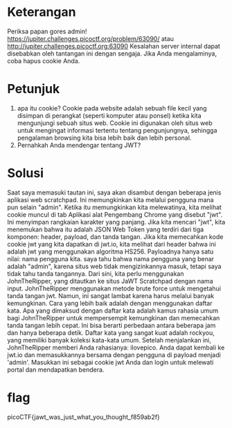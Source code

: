 # Keterangan
Periksa papan gores admin! https://jupiter.challenges.picoctf.org/problem/63090/ atau http://jupiter.challenges.picoctf.org:63090
Kesalahan server internal dapat disebabkan oleh tantangan ini dengan sengaja. Jika Anda mengalaminya, coba hapus cookie Anda.


# Petunjuk
1. apa itu cookie?
Cookie pada website adalah sebuah file kecil yang disimpan di perangkat (seperti komputer atau ponsel) ketika kita mengunjungi sebuah situs web. 
Cookie ini digunakan oleh situs web untuk mengingat informasi tertentu tentang pengunjungnya, sehingga pengalaman browsing kita bisa lebih baik dan lebih personal.
2. Pernahkah Anda mendengar tentang JWT?

# Solusi
Saat saya memasuki tautan ini, saya akan disambut dengan beberapa jenis aplikasi web scratchpad. Ini memungkinkan kita melalui pengguna mana pun selain "admin". 
Ketika itu memungkinkan kita melewatinya, kita melihat cookie muncul di tab Aplikasi alat Pengembang Chrome yang disebut "jwt". Ini menyimpan rangkaian karakter yang panjang. 
Jika kita mencari "jwt", kita menemukan bahwa itu adalah JSON Web Token yang terdiri dari tiga komponen: header, payload, dan tanda tangan. Jika kita memecahkan kode cookie jwt yang kita dapatkan di jwt.io, 
kita melihat dari header bahwa ini adalah jwt yang menggunakan algoritma HS256. Payloadnya hanya satu nilai: nama pengguna kita. saya tahu bahwa nama pengguna yang benar adalah "admin", 
karena situs web tidak mengizinkannya masuk, tetapi saya tidak tahu tanda tangannya. Dari sini, kita perlu menggunakan JohnTheRipper, yang ditautkan ke situs JaWT Scratchpad dengan nama input. 
JohnTheRipper menggunakan metode brute force untuk mengetahui tanda tangan jwt. Namun, ini sangat lambat karena harus melalui banyak kemungkinan. Cara yang lebih baik adalah dengan menggunakan daftar kata. 
Apa yang dimaksud dengan daftar kata adalah kamus rahasia umum bagi JohnTheRipper untuk mempersempit kemungkinan dan memecahkan tanda tangan lebih cepat. Ini bisa berarti perbedaan antara beberapa jam dan hanya beberapa detik.
Daftar kata yang sangat kuat adalah rockyou, yang memiliki banyak koleksi kata-kata umum. Setelah menjalankan ini, JohnTheRipper memberi Anda rahasianya: ilovepico. Anda dapat kembali ke jwt.io dan memasukkannya bersama dengan pengguna di payload menjadi 'admin'. 
Masukkan ini sebagai cookie jwt Anda dan login untuk melewati portal dan mendapatkan bendera.

# flag
picoCTF{jawt_was_just_what_you_thought_f859ab2f}

